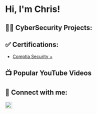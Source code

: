 <h1>Hi, I'm Chris!</h1>

<h2>👨‍💻 CyberSecurity Projects:</h2>

<h2> ✅ Certifications:</h2>

- [Comptia Security +](https://www.credly.com/badges/e3e1b9f4-c5f4-461d-b014-41a3f7e3bb00/linked_in_profile)

<h2>📺 Popular YouTube Videos</h2>

<h2> 🤳 Connect with me:</h2>

[<img align="left" alt="JoshMadakor | LinkedIn" width="22px" src="https://cdn.jsdelivr.net/npm/simple-icons@v3/icons/linkedin.svg" />][linkedin]

[linkedin]: https://www.linkedin.com/in/christopherdanley/


